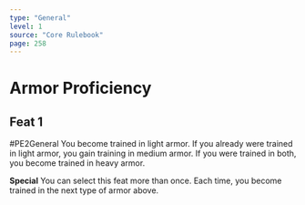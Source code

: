 ```yaml
---
type: "General"
level: 1
source: "Core Rulebook"
page: 258
---
```

# Armor Proficiency
## Feat 1
#PE2General
You become trained in light armor. If you already were trained in light armor, you gain training in medium armor. If you were trained in both, you become trained in heavy armor.

**Special** You can select this feat more than once. Each time, you become trained in the next type of armor above.